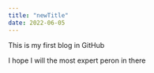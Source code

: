 ```yaml
---
title: "newTitle"
date: 2022-06-05
---
```

This is my first blog in GitHub

I hope I will the most expert peron in there
